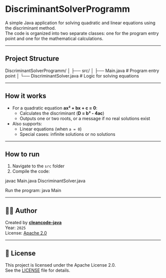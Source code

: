 # DiscriminantSolverProgramm

A simple Java application for solving quadratic and linear equations using the discriminant method.  
The code is organized into two separate classes: one for the program entry point and one for the mathematical calculations.

---

## Project Structure
DiscriminantSolverProgramm/
│
├── src/
│ ├── Main.java # Program entry point
│ └── DiscriminantSolver.java # Logic for solving equations

---

## How it works

- For a quadratic equation **ax² + bx + c = 0**:
  - Calculates the discriminant (**D = b² - 4ac**)
  - Outputs one or two roots, or a message if no real solutions exist
- Also supports:
  - Linear equations (when `a = 0`)
  - Special cases: infinite solutions or no solutions

---

## How to run

1. Navigate to the `src` folder
2. Compile the code:

javac Main.java DiscriminantSolver.java

Run the program:
   java Main
   
---

## 🧑‍💻 Author

Created by **[cleancode-java](https://github.com/cleancode-java)**  
Year: `2025`  
License: [Apache 2.0](LICENSE)

---

## 📘 License

This project is licensed under the Apache License 2.0.  
See the [LICENSE](LICENSE) file for details.
